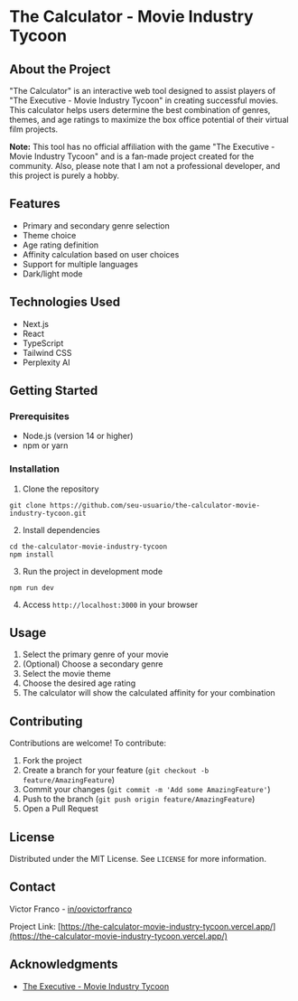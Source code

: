 # The Calculator - Movie Industry Tycoon

## About the Project

"The Calculator" is an interactive web tool designed to assist players of "The Executive - Movie Industry Tycoon" in creating successful movies. This calculator helps users determine the best combination of genres, themes, and age ratings to maximize the box office potential of their virtual film projects.

**Note:** This tool has no official affiliation with the game "The Executive - Movie Industry Tycoon" and is a fan-made project created for the community. Also, please note that I am not a professional developer, and this project is purely a hobby.

## Features

- Primary and secondary genre selection
- Theme choice
- Age rating definition
- Affinity calculation based on user choices
- Support for multiple languages
- Dark/light mode

## Technologies Used

- Next.js
- React
- TypeScript
- Tailwind CSS
- Perplexity AI

## Getting Started

### Prerequisites

- Node.js (version 14 or higher)
- npm or yarn

### Installation

1. Clone the repository
```
git clone https://github.com/seu-usuario/the-calculator-movie-industry-tycoon.git
```

2. Install dependencies
```
cd the-calculator-movie-industry-tycoon
npm install
```

3. Run the project in development mode
```
npm run dev
``` 

4. Access `http://localhost:3000` in your browser

## Usage

1. Select the primary genre of your movie
2. (Optional) Choose a secondary genre
3. Select the movie theme
4. Choose the desired age rating
5. The calculator will show the calculated affinity for your combination

## Contributing

Contributions are welcome! To contribute:

1. Fork the project
2. Create a branch for your feature (`git checkout -b feature/AmazingFeature`)
3. Commit your changes (`git commit -m 'Add some AmazingFeature'`)
4. Push to the branch (`git push origin feature/AmazingFeature`)
5. Open a Pull Request

## License

Distributed under the MIT License. See `LICENSE` for more information.

## Contact

Victor Franco - [in/oovictorfranco](https://www.linkedin.com/in/oovictorfranco/)

Project Link: [https://the-calculator-movie-industry-tycoon.vercel.app/](https://the-calculator-movie-industry-tycoon.vercel.app/)

## Acknowledgments

- [The Executive - Movie Industry Tycoon](https://store.steampowered.com/app/2315430/The_Executive__Movie_Industry_Tycoon/)